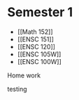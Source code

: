# Semester 1
- [[Math 152]]
- [[ENSC 151]]
- [[ENSC 120]]
- [[ENSC 105W]]
- [[ENSC 100W]]

Home work 

testing
